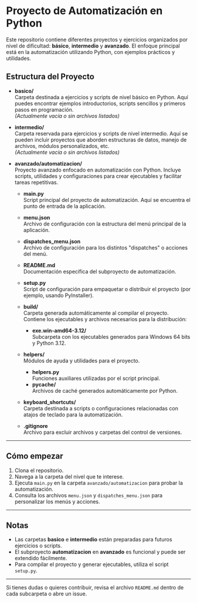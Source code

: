 # Proyecto de Automatización en Python

Este repositorio contiene diferentes proyectos y ejercicios organizados por nivel de dificultad: **básico**, **intermedio** y **avanzado**. El enfoque principal está en la automatización utilizando Python, con ejemplos prácticos y utilidades.

## Estructura del Proyecto

- **basico/**  
  Carpeta destinada a ejercicios y scripts de nivel básico en Python. Aquí puedes encontrar ejemplos introductorios, scripts sencillos y primeros pasos en programación.  
  *(Actualmente vacía o sin archivos listados)*

- **intermedio/**  
  Carpeta reservada para ejercicios y scripts de nivel intermedio. Aquí se pueden incluir proyectos que aborden estructuras de datos, manejo de archivos, módulos personalizados, etc.  
  *(Actualmente vacía o sin archivos listados)*

- **avanzado/automatizacion/**  
  Proyecto avanzado enfocado en automatización con Python. Incluye scripts, utilidades y configuraciones para crear ejecutables y facilitar tareas repetitivas.

  - **main.py**  
    Script principal del proyecto de automatización. Aquí se encuentra el punto de entrada de la aplicación.
  
  - **menu.json**  
    Archivo de configuración con la estructura del menú principal de la aplicación.
  
  - **dispatches_menu.json**  
    Archivo de configuración para los distintos "dispatches" o acciones del menú.
  
  - **README.md**  
    Documentación específica del subproyecto de automatización.
  
  - **setup.py**  
    Script de configuración para empaquetar o distribuir el proyecto (por ejemplo, usando PyInstaller).
  
  - **build/**  
    Carpeta generada automáticamente al compilar el proyecto. Contiene los ejecutables y archivos necesarios para la distribución:
    - **exe.win-amd64-3.12/**  
      Subcarpeta con los ejecutables generados para Windows 64 bits y Python 3.12.
  
  - **helpers/**  
    Módulos de ayuda y utilidades para el proyecto.
    - **helpers.py**  
      Funciones auxiliares utilizadas por el script principal.
    - **__pycache__/**  
      Archivos de caché generados automáticamente por Python.
  
  - **keyboard_shortcuts/**  
    Carpeta destinada a scripts o configuraciones relacionadas con atajos de teclado para la automatización.

  - **.gitignore**  
    Archivo para excluir archivos y carpetas del control de versiones.

---

## Cómo empezar

1. Clona el repositorio.
2. Navega a la carpeta del nivel que te interese.
3. Ejecuta `main.py` en la carpeta `avanzado/automatizacion` para probar la automatización.
4. Consulta los archivos `menu.json` y `dispatches_menu.json` para personalizar los menús y acciones.

---

## Notas

- Las carpetas **basico** e **intermedio** están preparadas para futuros ejercicios o scripts.
- El subproyecto **automatizacion** en **avanzado** es funcional y puede ser extendido fácilmente.
- Para compilar el proyecto y generar ejecutables, utiliza el script `setup.py`.

---

Si tienes dudas o quieres contribuir, revisa el archivo `README.md` dentro de cada subcarpeta o abre un issue.